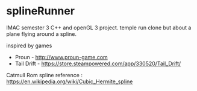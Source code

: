 # splineRunner
IMAC semester 3 C++ and openGL 3 project. temple run clone but about a plane flying around a spline.


inspired by games 
- Proun      - http://www.proun-game.com
- Tail Drift - https://store.steampowered.com/app/330520/Tail_Drift/

Catmull Rom spline reference :
https://en.wikipedia.org/wiki/Cubic_Hermite_spline

